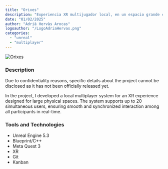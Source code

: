 ```yaml
---
title: "Orixes"
description: "Experiencia XR multijugador local, en un espacio grande compartido."
date: "01/02/2025"
author: "Adrià Hervàs Arocas"
logoauthor: "/LogoAdriaHervas.png"
categories:
  - "unreal"
  - "multiplayer"
---
```

![Orixes](/Orixes.webp)

### Description

Due to confidentiality reasons, specific details about the project cannot be disclosed as it has not been officially released yet.

In the project, I developed a local multiplayer system for an XR experience designed for large physical spaces. The system supports up to 20 simultaneous users, ensuring smooth and synchronized interaction among all participants in real-time.

### Tools and Technologies

- Unreal Engine 5.3
- Blueprint/C++
- Meta Quest 3
- XR
- Git
- Kanban

